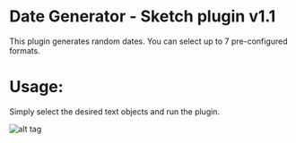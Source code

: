 # Date Generator - Sketch plugin v1.1

This plugin generates random dates. You can select up to 7 pre-configured formats.

# Usage:
Simply select the desired text objects and run the plugin.

![alt tag](http://bernardo.cc/misc/date-generator-sketch-plugin-animation.gif)


